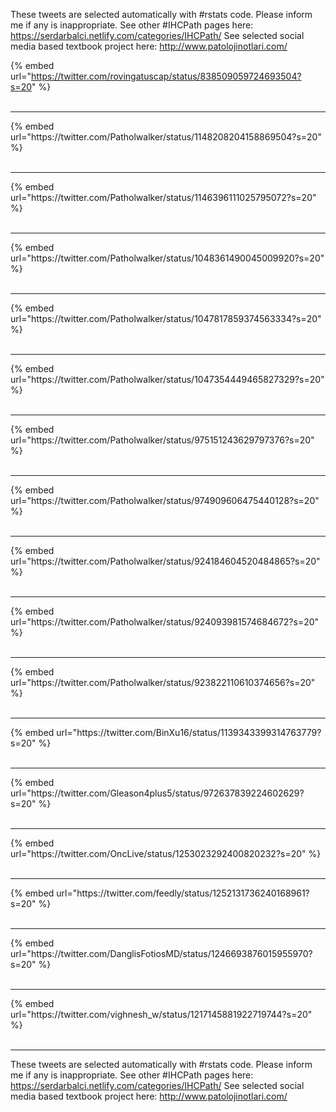 

These tweets are selected automatically with #rstats code. Please inform me if any is inappropriate.
See other #IHCPath pages here: https://serdarbalci.netlify.com/categories/IHCPath/ 
See selected social media based textbook project here: http://www.patolojinotlari.com/

{% embed url="https://twitter.com/rovingatuscap/status/838509059724693504?s=20" %}<br>
<br>
<hr>
{% embed url="https://twitter.com/Patholwalker/status/1148208204158869504?s=20" %}<br>
<br>
<hr>
{% embed url="https://twitter.com/Patholwalker/status/1146396111025795072?s=20" %}<br>
<br>
<hr>
{% embed url="https://twitter.com/Patholwalker/status/1048361490045009920?s=20" %}<br>
<br>
<hr>
{% embed url="https://twitter.com/Patholwalker/status/1047817859374563334?s=20" %}<br>
<br>
<hr>
{% embed url="https://twitter.com/Patholwalker/status/1047354449465827329?s=20" %}<br>
<br>
<hr>
{% embed url="https://twitter.com/Patholwalker/status/975151243629797376?s=20" %}<br>
<br>
<hr>
{% embed url="https://twitter.com/Patholwalker/status/974909606475440128?s=20" %}<br>
<br>
<hr>
{% embed url="https://twitter.com/Patholwalker/status/924184604520484865?s=20" %}<br>
<br>
<hr>
{% embed url="https://twitter.com/Patholwalker/status/924093981574684672?s=20" %}<br>
<br>
<hr>
{% embed url="https://twitter.com/Patholwalker/status/923822110610374656?s=20" %}<br>
<br>
<hr>
{% embed url="https://twitter.com/BinXu16/status/1139343399314763779?s=20" %}<br>
<br>
<hr>
{% embed url="https://twitter.com/Gleason4plus5/status/972637839224602629?s=20" %}<br>
<br>
<hr>
{% embed url="https://twitter.com/OncLive/status/1253023292400820232?s=20" %}<br>
<br>
<hr>
{% embed url="https://twitter.com/feedly/status/1252131736240168961?s=20" %}<br>
<br>
<hr>
{% embed url="https://twitter.com/DanglisFotiosMD/status/1246693876015955970?s=20" %}<br>
<br>
<hr>
{% embed url="https://twitter.com/vighnesh_w/status/1217145881922719744?s=20" %}<br>
<br>
<hr>


These tweets are selected automatically with #rstats code. Please inform me if any is inappropriate.
See other #IHCPath pages here: https://serdarbalci.netlify.com/categories/IHCPath/ 
See selected social media based textbook project here: http://www.patolojinotlari.com/
